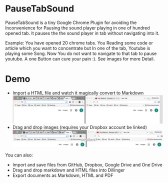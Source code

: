 # PauseTabSound


PauseTabSound is a tiny Google Chrome Plugin for avoiding the Inconvenience for Pausing the sound player playing in one of hundred opened tab. It pauses the the sound player in tab without navigating into it. 

Example: You have opened 20 chrome tabs. You Reading some code or article which you want to concentrate but In one of the tab, Youtube is playing some Song. Now You do not want to navigate to that tab to pause youtube. A one Button can cure your pain :).  See images for more Detail. 

# Demo

  - Import a HTML file and watch it magically convert to Markdown
    ![Playing Youtube Tab](/res/playing.png?raw=true "Playing Youtube Tab")
  - Drag and drop images (requires your Dropbox account be linked)
   ![Pause Youtube Tab](/res/paused.png?raw=true "Paused Youtube Tab")


You can also:
  - Import and save files from GitHub, Dropbox, Google Drive and One Drive
  - Drag and drop markdown and HTML files into Dillinger
  - Export documents as Markdown, HTML and PDF
